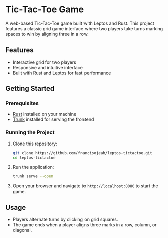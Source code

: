 # Tic-Tac-Toe Game

A web-based Tic-Tac-Toe game built with Leptos and Rust. This project features a classic grid game interface where two players take turns marking spaces to win by aligning three in a row.

## Features

- Interactive grid for two players
- Responsive and intuitive interface
- Built with Rust and Leptos for fast performance

## Getting Started

### Prerequisites

- [Rust](https://www.rust-lang.org/) installed on your machine
- [Trunk](https://trunkrs.dev/) installed for serving the frontend

### Running the Project

1. Clone this repository:
    ```bash
    git clone https://github.com/francisojeah/leptos-tictactoe.git
    cd leptos-tictactoe
    ```

2. Run the application:
    ```bash
    trunk serve --open
    ```

3. Open your browser and navigate to `http://localhost:8080` to start the game.

## Usage

- Players alternate turns by clicking on grid squares.
- The game ends when a player aligns three marks in a row, column, or diagonal.
